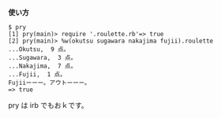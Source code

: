 **使い方**

    $ pry
    [1] pry(main)> require '.roulette.rb'=> true
    [2] pry(main)> %w(okutsu sugawara nakajima fujii).roulette
    ...Okutsu,  9 点。
    ...Sugawara,  3 点。
    ...Nakajima,  7 点。
    ...Fujii,  1 点。
    Fujiiーーー。アウトーーー。
    => true

pry は irb でもおｋです。
